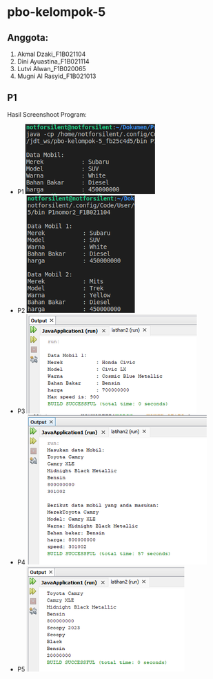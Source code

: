 # pbo-kelompok-5

## Anggota: 
1. Akmal Dzaki_F1B021104
2. Dini Ayuastina_F1B021114
3. Lutvi Alwan_F1B020065
4. Mugni Al Rasyid_F1B021013
   
## P1
Hasil Screenshoot Program:
- P1 <img src="https://github.com/maljackvroh/pbo-kelompok-5/blob/master/assets/nomor1.png">
- P2 <img src="https://github.com/maljackvroh/pbo-kelompok-5/blob/master/assets/no2.png">
- P3 <img src="https://github.com/maljackvroh/pbo-kelompok-5/blob/master/assets/Screenshot%20no3.png">
- P4 <img src="https://github.com/maljackvroh/pbo-kelompok-5/blob/master/assets/Screenshot%20no4.png"> 
- P5 <img src="https://github.com/maljackvroh/pbo-kelompok-5/blob/master/assets/Screenshot%20no5.png">
